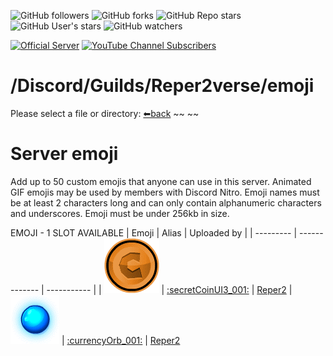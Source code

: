 ![GitHub followers](https://img.shields.io/github/followers/Reper2?color=gree&logo=github)
![GitHub forks](https://img.shields.io/github/forks/Reper2/Downloadable-Files?color=gree&logo=github)
![GitHub Repo stars](https://img.shields.io/github/stars/Reper2/Downloadable-Files?color=gree&label=repo%20stars&logo=github)
![GitHub User's stars](https://img.shields.io/github/stars/Reper2?affiliations=OWNER&color=gree&label=user%20stars&logo=github)
![GitHub watchers](https://img.shields.io/github/watchers/Reper2/Downloadable-Files?color=gree&logo=github)

[![Official Server](https://img.shields.io/discord/771861170256085023?color=%237289DA&label=Official%20Server&logo=discord)](https://discord.gg/JGEjfm5Gn4)
[![YouTube Channel Subscribers](https://img.shields.io/youtube/channel/subscribers/UCofCDfLjs_TkiC-p0-k_9XA?color=%23FF6969&label=Reper2%20%5BGD%5D&logo=youtube&logoColor=%23FF0000&style=flat)](https://www.youtube.com/channel/UCofCDfLjs_TkiC-p0-k_9XA)

# /Discord/Guilds/Reper2verse/emoji
Please select a file or directory:
[⬅back](https://reper2.github.io/Downloadable-Files/md/discord/guilds/771861170256085023)
~~                                                                                     ~~
# Server emoji

Add up to 50 custom emojis that anyone can use in this server. Animated GIF emojis may
be used by members with Discord Nitro. Emoji names must be at least 2 characters long
and can only contain alphanumeric characters and underscores. Emoji must be under
256kb in size.



EMOJI - 1 SLOT AVAILABLE
| Emoji 	| Alias 		| Uploaded by |
| --------- | ------------- | ----------- |
| ![secretCoinUI3_001](https://github.com/Reper2/Downloadable-Files/blob/master/discord/guilds/771861170256085023/emoji/885698004940648509.png) | [:secretCoinUI3_001:](https://cdn.discordapp.com/emojis/882520778376101948.png?v=1) | [Reper2](https://discord.gg/aMSKe7ZT9Q)
| ![currencyOrb_001](https://github.com/Reper2/Downloadable-Files/blob/master/discord/guilds/771861170256085023/emoji/885366433540874272.png) | [:currencyOrb_001:](https://cdn.discordapp.com/emojis/885366433540874272.png?v=1) | [Reper2](https://discord.gg/aMSKe7ZT9Q)





